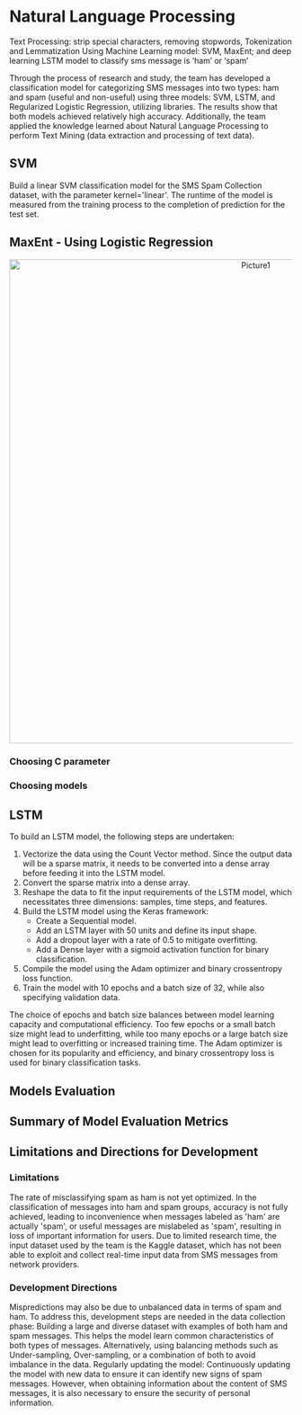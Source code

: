 # Natural Language Processing
Text Processing: strip special characters, removing stopwords, Tokenization and Lemmatization
Using Machine Learning model: SVM, MaxEnt; and deep learning LSTM  model to classify sms message is ‘ham’ or ‘spam’


Through the process of research and study, the team has developed a classification model for categorizing SMS messages into two types: ham and spam (useful and non-useful) using three models: SVM, LSTM, and Regularized Logistic Regression, utilizing libraries. The results show that both models achieved relatively high accuracy. Additionally, the team applied the knowledge learned about Natural Language Processing to perform Text Mining (data extraction and processing of text data).
## SVM 
Build a linear SVM classification model for the SMS Spam Collection dataset, with the parameter kernel='linear'. The runtime of the model is measured from the training process to the completion of prediction for the test set.
## MaxEnt - Using Logistic Regression
<div align="center">  
  <img width="861" alt="Picture1" src="https://github.com/phuongmydha/NLP/assets/166359916/d54e751d-50e8-4e0f-a4b4-d4960fc33e2d">
</div>

### Choosing C parameter
 
    

### Choosing models

## LSTM

<!DOCTYPE html>
<html lang="en">
<head>
  <meta charset="UTF-8">
  <meta name="viewport" content="width=device-width, initial-scale=1.0">
</head>
<body>
  <p>To build an LSTM model, the following steps are undertaken:</p>
  <ol>
    <li>Vectorize the data using the Count Vector method. Since the output data will be a sparse matrix, it needs to be converted into a dense array before feeding it into the LSTM model.</li>
    <li>Convert the sparse matrix into a dense array.</li>
    <li>Reshape the data to fit the input requirements of the LSTM model, which necessitates three dimensions: samples, time steps, and features.</li>
    <li>Build the LSTM model using the Keras framework:
      <ul>
        <li>Create a Sequential model.</li>
        <li>Add an LSTM layer with 50 units and define its input shape.</li>
        <li>Add a dropout layer with a rate of 0.5 to mitigate overfitting.</li>
        <li>Add a Dense layer with a sigmoid activation function for binary classification.</li>
      </ul>
    </li>
    <li>Compile the model using the Adam optimizer and binary crossentropy loss function.</li>
    <li>Train the model with 10 epochs and a batch size of 32, while also specifying validation data.</li>
  </ol>
  <p>The choice of epochs and batch size balances between model learning capacity and computational efficiency. Too few epochs or a small batch size might lead to underfitting, while too many epochs or a large batch size might lead to overfitting or increased training time. The Adam optimizer is chosen for its popularity and efficiency, and binary crossentropy loss is used for binary classification tasks.</p>
</body>
</html>



## Models Evaluation

## Summary of Model Evaluation Metrics




## Limitations and Directions for Development
### Limitations
The rate of misclassifying spam as ham is not yet optimized. In the classification of messages into ham and spam groups, accuracy is not fully achieved, leading to inconvenience when messages labeled as 'ham' are actually 'spam', or useful messages are mislabeled as 'spam', resulting in loss of important information for users. Due to limited research time, the input dataset used by the team is the Kaggle dataset, which has not been able to exploit and collect real-time input data from SMS messages from network providers.
### Development Directions
Mispredictions may also be due to unbalanced data in terms of spam and ham. To address this, development steps are needed in the data collection phase:
Building a large and diverse dataset with examples of both ham and spam messages. This helps the model learn common characteristics of both types of messages. Alternatively, using balancing methods such as Under-sampling, Over-sampling, or a combination of both to avoid imbalance in the data.
Regularly updating the model: Continuously updating the model with new data to ensure it can identify new signs of spam messages. However, when obtaining information about the content of SMS messages, it is also necessary to ensure the security of personal information.
